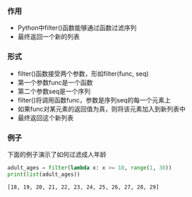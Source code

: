 ### 作用
- Python中filter()函数能够通过函数过滤序列
- 最终返回一个新的列表

### 形式
- filter()函数接受两个参数，形如filter(func, seq)
- 第一个参数func是一个函数
- 第二个参数seq是一个序列
- filter()将调用函数func，参数是序列seq的每一个元素上
- 如果func对某元素的返回值为真，则将该元素加入到新列表中
- 最终返回这个新列表


### 例子
下面的例子演示了如何过滤成人年龄
```python
adult_ages = filter(lambda x: x >= 18, range(1, 30))
print(list(adult_ages))
```
`[18, 19, 20, 21, 22, 23, 24, 25, 26, 27, 28, 29]`
